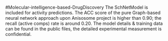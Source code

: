 #Molecular-intelligence-based-DrugDiscovery
The SchNetModel is included for activity predictions.
The ACC score of the pure Graph-based neural network approach upon Anisosome project is higher than 0.90; the recall (active comps) rate is around 0.20.
The model  details & training data can be found in the public files, the detailed experimental measurement is confidential.



